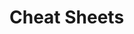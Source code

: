                                                                    
# Cheat Sheets           

   




